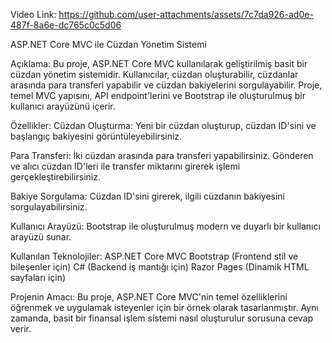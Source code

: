Video Link: https://github.com/user-attachments/assets/7c7da926-ad0e-487f-8a6e-dc765c0c5d06

ASP.NET Core MVC ile Cüzdan Yönetim Sistemi

Açıklama:
Bu proje, ASP.NET Core MVC kullanılarak geliştirilmiş basit bir cüzdan yönetim sistemidir. Kullanıcılar, cüzdan oluşturabilir, cüzdanlar arasında para transferi yapabilir ve cüzdan bakiyelerini sorgulayabilir. Proje, temel MVC yapısını, API endpoint'lerini ve Bootstrap ile oluşturulmuş bir kullanıcı arayüzünü içerir.

Özellikler:
Cüzdan Oluşturma: Yeni bir cüzdan oluşturup, cüzdan ID'sini ve başlangıç bakiyesini görüntüleyebilirsiniz.

Para Transferi: İki cüzdan arasında para transferi yapabilirsiniz. Gönderen ve alıcı cüzdan ID'leri ile transfer miktarını girerek işlemi gerçekleştirebilirsiniz.

Bakiye Sorgulama: Cüzdan ID'sini girerek, ilgili cüzdanın bakiyesini sorgulayabilirsiniz.

Kullanıcı Arayüzü: Bootstrap ile oluşturulmuş modern ve duyarlı bir kullanıcı arayüzü sunar.

Kullanılan Teknolojiler:
ASP.NET Core MVC
Bootstrap (Frontend stil ve bileşenler için)
C# (Backend iş mantığı için)
Razor Pages (Dinamik HTML sayfaları için)

Projenin Amacı:
Bu proje, ASP.NET Core MVC'nin temel özelliklerini öğrenmek ve uygulamak isteyenler için bir örnek olarak tasarlanmıştır. Aynı zamanda, basit bir finansal işlem sistemi nasıl oluşturulur sorusuna cevap verir.
